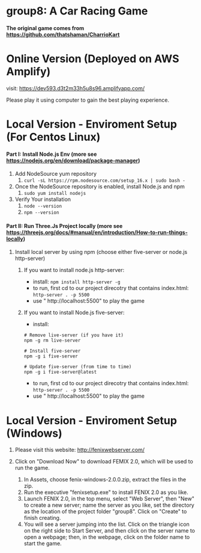 # group8: A Car Racing Game

#### The original game comes from https://github.com/thatshaman/CharrioKart

# Online Version (Deployed on AWS Amplify)

visit: https://dev593.d3t2m33h5u8s96.amplifyapp.com/

Please play it using computer to gain the best playing experience. 

# Local Version - Enviroment Setup (For Centos Linux)

#### Part I: Install Node.js Env (more see https://nodejs.org/en/download/package-manager)

1. Add NodeSource yum repository
   1.  `curl -sL https://rpm.nodesource.com/setup_16.x | sudo bash -`
2. Once the NodeSource repository is enabled, install Node.js and npm
   1. `sudo yum install nodejs`
3. Verify Your installation 
   1. `node --version`
   2. `npm --version`

#### Part II: Run Three.Js Project locally (more see https://threejs.org/docs/#manual/en/introduction/How-to-run-things-locally)

1. Install local server by using npm (choose either five-server or node.js http-server)

   1. If you want to install node.js http-server:

      - install: `npm install http-server -g` 
      - to run, first cd to our project direcotry that contains index.html: `http-server . -p 5500`
      - use " http://localhost:5500" to play the game

   2. If you want to install Node.js five-server:

      - install:

      ```shell
      # Remove live-server (if you have it)
      npm -g rm live-server
      
      # Install five-server
      npm -g i five-server
      
      # Update five-server (from time to time)
      npm -g i five-server@latest
      ```

      - to run, first cd to our project direcotry that contains index.html: `http-server . -p 5500`
      - use " http://localhost:5500" to play the game

# Local Version - Enviroment Setup (Windows)

1. Please visit this website: http://fenixwebserver.com/ 

2. Click on "Download Now" to download FEMIX 2.0, which will be used to run the game. 
   1. In Assets, choose fenix-windows-2.0.0.zip, extract the files in the zip. 
   2. Run the executive "fenixsetup.exe" to install FENIX 2.0 as you like. 
   3. Launch FENIX 2.0, in the top menu, select "Web Server", then "New" to create a new server; name the server as you like, set the directory as the location of the project folder "group8". Click on "Create" to finish creating. 
   4. You will see a server jumping into the list. Click on the triangle icon on the right side to Start Server, and then click on the server name to open a webpage; then, in the webpage, click on the folder name to start the game. 
